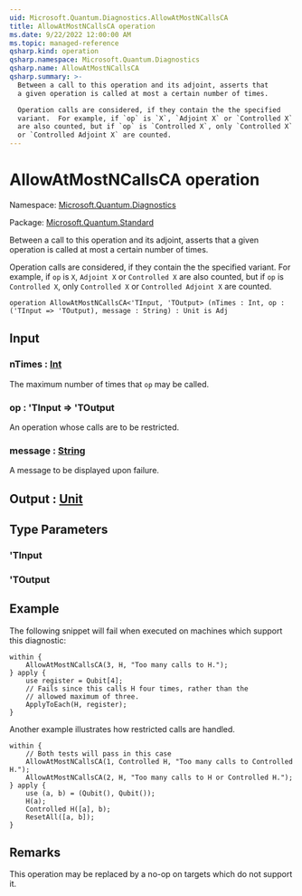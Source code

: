 ```yaml
---
uid: Microsoft.Quantum.Diagnostics.AllowAtMostNCallsCA
title: AllowAtMostNCallsCA operation
ms.date: 9/22/2022 12:00:00 AM
ms.topic: managed-reference
qsharp.kind: operation
qsharp.namespace: Microsoft.Quantum.Diagnostics
qsharp.name: AllowAtMostNCallsCA
qsharp.summary: >-
  Between a call to this operation and its adjoint, asserts that
  a given operation is called at most a certain number of times.

  Operation calls are considered, if they contain the the specified
  variant.  For example, if `op` is `X`, `Adjoint X` or `Controlled X`
  are also counted, but if `op` is `Controlled X`, only `Controlled X`
  or `Controlled Adjoint X` are counted.
---
```


# AllowAtMostNCallsCA operation

Namespace: [Microsoft.Quantum.Diagnostics](xref:Microsoft.Quantum.Diagnostics)

Package: [Microsoft.Quantum.Standard](https://nuget.org/packages/Microsoft.Quantum.Standard)


Between a call to this operation and its adjoint, asserts thata given operation is called at most a certain number of times.Operation calls are considered, if they contain the the specifiedvariant.  For example, if `op` is `X`, `Adjoint X` or `Controlled X`are also counted, but if `op` is `Controlled X`, only `Controlled X`or `Controlled Adjoint X` are counted.

```qsharp
operation AllowAtMostNCallsCA<'TInput, 'TOutput> (nTimes : Int, op : ('TInput => 'TOutput), message : String) : Unit is Adj
```


## Input

### nTimes : [Int](xref:microsoft.quantum.qsharp.valueliterals#int-literals)

The maximum number of times that `op` may be called.


### op : 'TInput => 'TOutput 

An operation whose calls are to be restricted.


### message : [String](xref:microsoft.quantum.qsharp.valueliterals#string-literals)

A message to be displayed upon failure.



## Output : [Unit](xref:microsoft.quantum.qsharp.valueliterals#unit-literal)



## Type Parameters

### 'TInput


### 'TOutput



## Example

The following snippet will fail when executed on machines whichsupport this diagnostic:```qsharpwithin {    AllowAtMostNCallsCA(3, H, "Too many calls to H.");} apply {    use register = Qubit[4];    // Fails since this calls H four times, rather than the    // allowed maximum of three.    ApplyToEach(H, register);}```Another example illustrates how restricted calls are handled.```qsharpwithin {    // Both tests will pass in this case    AllowAtMostNCallsCA(1, Controlled H, "Too many calls to Controlled H.");    AllowAtMostNCallsCA(2, H, "Too many calls to H or Controlled H.");} apply {    use (a, b) = (Qubit(), Qubit());    H(a);    Controlled H([a], b);    ResetAll([a, b]);}```

## Remarks

This operation may be replaced by a no-op on targets which do notsupport it.